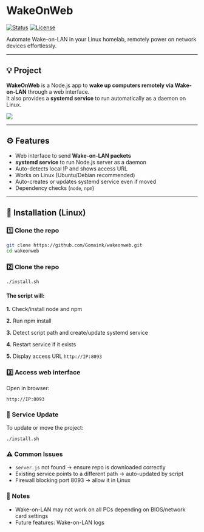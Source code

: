 # WakeOnWeb

[![Status](https://img.shields.io/badge/status-active-brightgreen)](https://github.com/seuusuario/wakeonweb)
[![License](https://img.shields.io/badge/license-MIT-blue)](LICENSE)

Automate Wake-on-LAN in your Linux homelab, remotely power on network devices effortlessly.

---

## 💡 Project

**WakeOnWeb** is a Node.js app to **wake up computers remotely via Wake-on-LAN** through a web interface.  
It also provides a **systemd service** to run automatically as a daemon on Linux.

![](https://i.imgur.com/CUqoxzv.png)

---

## ⚙️ Features

- Web interface to send **Wake-on-LAN packets**  
- **systemd service** to run Node.js server as a daemon  
- Auto-detects local IP and shows access URL  
- Works on Linux (Ubuntu/Debian recommended)  
- Auto-creates or updates systemd service even if moved  
- Dependency checks (`node`, `npm`)
---

## 🚀 Installation (Linux)

### 1️⃣ Clone the repo

```bash
git clone https://github.com/Gomaink/wakeonweb.git
cd wakeonweb
```

### 2️⃣ Clone the repo

```bash
./install.sh
```

#### The script will:

**1.** Check/install node and npm

**2.** Run npm install
  
**3.** Detect script path and create/update systemd service
  
**4.** Restart service if it exists

**5.** Display access URL `http://IP:8093`

### 3️⃣ Access web interface

Open in browser:

```
http://IP:8093
```

### 🔄 Service Update

To update or move the project:
```
./install.sh
```

### ⚠️ Common Issues

- `server.js` not found → ensure repo is downloaded correctly
- Existing service points to a different path → auto-updated by script
- Firewall blocking port 8093 → allow it in Linux

### 📌 Notes

- Wake-on-LAN may not work on all PCs depending on BIOS/network card settings
- Future features: Wake-on-LAN logs
